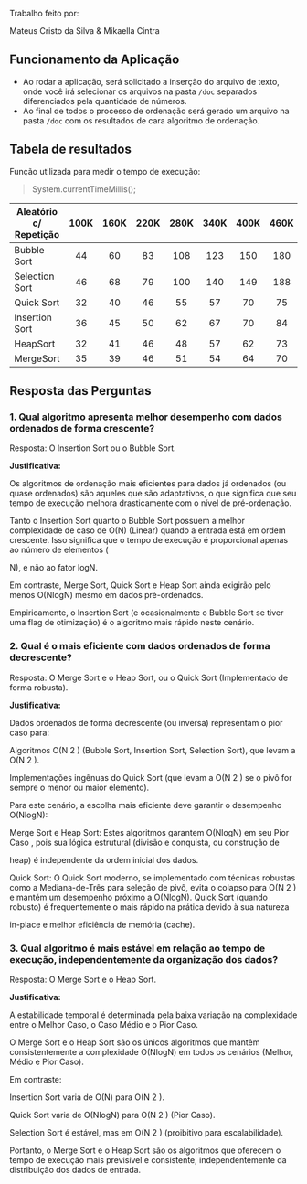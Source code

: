 Trabalho feito por:

Mateus Cristo da Silva & Mikaella Cintra

## **Funcionamento da Aplicação**

- Ao rodar a aplicação, será solicitado a inserção do arquivo de texto, onde você irá selecionar os arquivos na pasta `/doc` separados diferenciados pela quantidade de números. 
- Ao final de todos o processo de ordenação será gerado um arquivo na pasta `/doc` com os resultados de cara algoritmo de ordenação.

## **Tabela de resultados**
Função utilizada para medir o tempo de execução:

> System.currentTimeMillis();

| Aleatório c/ Repetição  | 100K | 160K | 220K | 280K | 340K | 400K | 460K | 520K | 580K | 640K | 700K |
| ----------------------- |:----:|:----:|:----:|:----:|:----:|:----:|:----:|:----:|:----:|:----:|:----:|
| Bubble Sort             | 44   | 60   | 83   | 108  | 123  | 150  | 180  | 227  | 320  | 344  | 351  |
| Selection Sort          | 46   | 68   | 79   | 100  | 140  | 149  | 188  | 212  | 320  | 300  | 365  |
| Quick Sort              | 32   | 40   | 46   | 55   | 57   | 70   | 75   | 88   | 101  | 114  | 125  |
| Insertion Sort          | 36   | 45   | 50   | 62   | 67   | 70   | 84   | 96   | 123  | 143  | 145  |
| HeapSort                | 32   | 41   | 46   | 48   | 57   | 62   | 73   | 84   | 93   | 118  | 121  |
| MergeSort               | 35   | 39   | 46   | 51   | 54   | 64   | 70   | 91   | 104  | 115  | 135  |

## Resposta das Perguntas

### **1. Qual algoritmo apresenta melhor desempenho com dados ordenados de forma crescente?**
Resposta: O Insertion Sort ou o Bubble Sort.

**Justificativa:**

Os algoritmos de ordenação mais eficientes para dados já ordenados (ou quase ordenados) são aqueles que são adaptativos, o que significa que seu tempo de execução melhora drasticamente com o nível de pré-ordenação.   

Tanto o Insertion Sort quanto o Bubble Sort possuem a melhor complexidade de caso de O(N) (Linear) quando a entrada está em ordem crescente. Isso significa que o tempo de execução é proporcional apenas ao número de elementos (   

N), e não ao fator logN.

Em contraste, Merge Sort, Quick Sort e Heap Sort ainda exigirão pelo menos O(NlogN) mesmo em dados pré-ordenados.

Empiricamente, o Insertion Sort (e ocasionalmente o Bubble Sort se tiver uma flag de otimização) é o algoritmo mais rápido neste cenário.   

### **2. Qual é o mais eficiente com dados ordenados de forma decrescente?**
Resposta: O Merge Sort e o Heap Sort, ou o Quick Sort (Implementado de forma robusta).

**Justificativa:**

Dados ordenados de forma decrescente (ou inversa) representam o pior caso para:

Algoritmos O(N 
2
 ) (Bubble Sort, Insertion Sort, Selection Sort), que levam a O(N 
2
 ).   

Implementações ingênuas do Quick Sort (que levam a O(N 
2
 ) se o pivô for sempre o menor ou maior elemento).   

Para este cenário, a escolha mais eficiente deve garantir o desempenho O(NlogN):

Merge Sort e Heap Sort: Estes algoritmos garantem O(NlogN) em seu Pior Caso , pois sua lógica estrutural (divisão e conquista, ou construção de    

heap) é independente da ordem inicial dos dados.

Quick Sort: O Quick Sort moderno, se implementado com técnicas robustas como a Mediana-de-Três para seleção de pivô, evita o colapso para O(N 
2
 ) e mantém um desempenho próximo a O(NlogN). Quick Sort (quando robusto) é frequentemente o mais rápido na prática devido à sua natureza    

in-place e melhor eficiência de memória (cache).   

### **3. Qual algoritmo é mais estável em relação ao tempo de execução, independentemente da organização dos dados?**
Resposta: O Merge Sort e o Heap Sort.

**Justificativa:**

A estabilidade temporal é determinada pela baixa variação na complexidade entre o Melhor Caso, o Caso Médio e o Pior Caso.

O Merge Sort e o Heap Sort são os únicos algoritmos que mantêm consistentemente a complexidade O(NlogN) em todos os cenários (Melhor, Médio e Pior Caso).   

Em contraste:

Insertion Sort varia de O(N) para O(N 
2
 ).   

Quick Sort varia de O(NlogN) para O(N 
2
 ) (Pior Caso).   

Selection Sort é estável, mas em O(N 
2
 ) (proibitivo para escalabilidade).   

Portanto, o Merge Sort e o Heap Sort são os algoritmos que oferecem o tempo de execução mais previsível e consistente, independentemente da distribuição dos dados de entrada.




